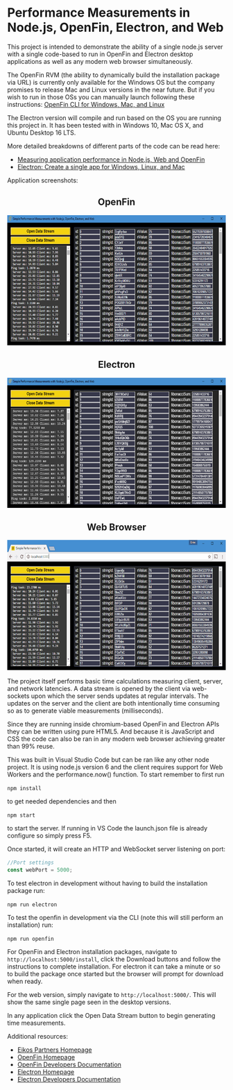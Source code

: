 ﻿# Performance Measurements in Node.js, OpenFin, Electron, and Web
This project is intended to demonstrate the ability of a single node.js server with a single code-based to run in OpenFin and Electron desktop applications as well as any modern web browser simultaneously.

The OpenFin RVM (the ability to dynamically build the installation package via URL) is currently only available for the Windows OS but the company promises to release Mac and Linux versions in the near future.  But if you wish to run in those OSs you can manually launch following these instructions: <a target="_blank" href="https://github.com/openfin/openfin-cli">OpenFin CLI for Windows, Mac, and Linux</a>

The Electron version will compile and run based on the OS you are running this project in.  It has been tested with in Windows 10, Mac OS X, and Ubuntu Desktop 16 LTS.

More detailed breakdowns of different parts of the code can be read here:

* <a href="http://www.eikospartners.com/blog/measuring-application-performance-nodejs-web-openfin" target="_blank">Measuring application performance in Node.js, Web and OpenFin</a>
* <a href="http://www.eikospartners.com/blog/electron-create-a-single-app-for-windows-linux-and-mac" target="_blank">Electron: Create a single app for Windows, Linux, and Mac</a>

Application screenshots:

<div style="text-align: center;">
    <h2>OpenFin</h2>
    <a href="public/images/OpenFinScreeny.gif" target="_blank">
        <img src="public/images/OpenFinScreeny.gif" alt="OpenFin Screen Shot" height="300" >
    </a>
    <h2>Electron</h2>
    <a href="public/images/ElectronScreeny.gif" target="_blank">
        <img src="public/images/ElectronScreeny.gif" alt="Electron Screen Shot" height="300" >
    </a>
    <h2>Web Browser</h2>
    <a href="public/images/WebScreeny.gif" target="_blank">
        <img src="public/images/WebScreeny.gif" alt="OpenFin Screen Shot" height="300" >
    </a>    
</div>

The project itself performs basic time calculations measuring client, server, and network latencies.  A data stream is opened by the client via web-sockets upon which the server sends updates at regular intervals.  The updates on the server and the client are both intentionally time consuming so as to generate viable measurements (milliseconds). 

Since they are running inside chromium-based OpenFin and Electron APIs they can be written using pure HTML5.  And because it is JavaScript and CSS the code can also be ran in any modern web browser achieving greater than 99% reuse.

This was built in Visual Studio Code but can be ran like any other node project.  It is using node.js version 6 and the client requires support for Web Workers and the performance.now() function.  To start remember to first run 

`npm install` 

to get needed dependencies and then 

`npm start`

to start the server.  If running in VS Code the launch.json file is already configure so simply press F5.

Once started, it will create an HTTP and WebSocket server listening on port:

```javascript
//Port settings
const webPort = 5000;
```

To test electron in development without having to build the installation package run:

`npm run electron`

To test the openfin in development via the CLI (note this will still perform an installation) run:

`npm run openfin`

For OpenFin and Electron installation packages, navigate to `http://localhost:5000/install`, click the Download buttons and follow the instructions to complete installation.  For electron it can take a minute or so to build the package once started but the browser will prompt for download when ready.  

For the web version, simply navigate to `http://localhost:5000/`.  This will show the same single page seen in the desktop versions.

In any application click the Open Data Stream button to begin generating time measurements.

Additional resources:

* <a href="https://www.eikospartners.com/" target="_blank">Eikos Partners Homepage</a>
* <a href="https://openfin.co/" target="_blank">OpenFin Homepage</a>
* <a href="https://openfin.co/developers/documentation-2/" target="_blank">OpenFin Developers Documentation</a>
* <a href="http://electron.atom.io/" target="_blank">Electron Homepage</a>
* <a href="http://electron.atom.io/docs/" target="_blank">Electron Developers Documentation</a>
